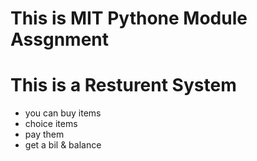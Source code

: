 
# This is MIT Pythone Module Assgnment

# This is a Resturent System

- you can buy items
- choice items
- pay them
- get a bil & balance
